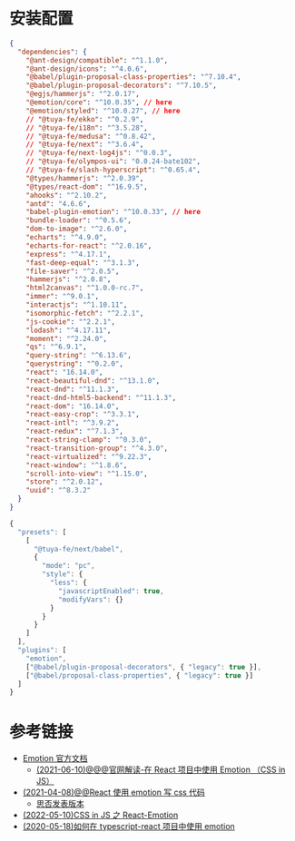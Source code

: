 # 安装配置

```json
{
  "dependencies": {
    "@ant-design/compatible": "^1.1.0",
    "@ant-design/icons": "^4.0.6",
    "@babel/plugin-proposal-class-properties": "^7.10.4",
    "@babel/plugin-proposal-decorators": "^7.10.5",
    "@egjs/hammerjs": "^2.0.17",
    "@emotion/core": "^10.0.35", // here
    "@emotion/styled": "^10.0.27", // here
    // "@tuya-fe/ekko": "^0.2.9",
    // "@tuya-fe/i18n": "^3.5.28",
    // "@tuya-fe/medusa": "^0.8.42",
    // "@tuya-fe/next": "^3.6.4",
    // "@tuya-fe/next-log4js": "^0.0.3",
    // "@tuya-fe/olympos-ui": "0.0.24-bate102",
    // "@tuya-fe/slash-hyperscript": "^0.65.4",
    "@types/hammerjs": "^2.0.39",
    "@types/react-dom": "^16.9.5",
    "ahooks": "^2.10.2",
    "antd": "4.6.6",
    "babel-plugin-emotion": "^10.0.33", // here
    "bundle-loader": "^0.5.6",
    "dom-to-image": "^2.6.0",
    "echarts": "^4.9.0",
    "echarts-for-react": "^2.0.16",
    "express": "^4.17.1",
    "fast-deep-equal": "^3.1.3",
    "file-saver": "^2.0.5",
    "hammerjs": "^2.0.8",
    "html2canvas": "^1.0.0-rc.7",
    "immer": "^9.0.1",
    "interactjs": "^1.10.11",
    "isomorphic-fetch": "^2.2.1",
    "js-cookie": "^2.2.1",
    "lodash": "^4.17.11",
    "moment": "^2.24.0",
    "qs": "^6.9.1",
    "query-string": "^6.13.6",
    "querystring": "^0.2.0",
    "react": "16.14.0",
    "react-beautiful-dnd": "^13.1.0",
    "react-dnd": "^11.1.3",
    "react-dnd-html5-backend": "^11.1.3",
    "react-dom": "16.14.0",
    "react-easy-crop": "^3.3.1",
    "react-intl": "^3.9.2",
    "react-redux": "^7.1.3",
    "react-string-clamp": "^0.3.0",
    "react-transition-group": "^4.3.0",
    "react-virtualized": "^9.22.3",
    "react-window": "^1.8.6",
    "scroll-into-view": "^1.15.0",
    "store": "^2.0.12",
    "uuid": "^8.3.2"
  }
}
```

```js
{
  "presets": [
    [
      "@tuya-fe/next/babel",
      {
        "mode": "pc",
        "style": {
          "less": {
            "javascriptEnabled": true,
            "modifyVars": {}
          }
        }
      }
    ]
  ],
  "plugins": [
    "emotion",
    ["@babel/plugin-proposal-decorators", { "legacy": true }],
    ["@babel/proposal-class-properties", { "legacy": true }]
  ]
}
```

# 参考链接

- [Emotion 官方文档](https://emotion.sh/docs/introduction)
  - [(2021-06-10)@@@官网解读-在 React 项目中使用 Emotion （CSS in JS）](https://juejin.cn/post/6972160798466506788#heading-17)
- [(2021-04-08)@@React 使用 emotion 写 css 代码](https://www.jb51.net/article/209095.htm#_label4)
  - [思否发表版本](https://segmentfault.com/a/1190000039778793)
- [(2022-05-10)CSS in JS 之 React-Emotion](https://blog.csdn.net/x550392236/article/details/123231299)
- [(2020-05-18)如何在 typescript-react 项目中使用 emotion](https://segmentfault.com/a/1190000022674879)
